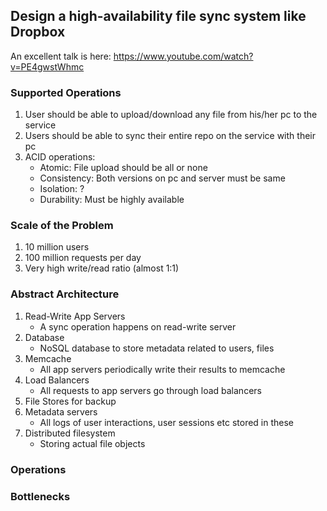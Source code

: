 ## Design a high-availability file sync system like Dropbox
An excellent talk is here: https://www.youtube.com/watch?v=PE4gwstWhmc

### Supported Operations
1. User should be able to upload/download any file from his/her pc to the service
2. Users should be able to sync their entire repo on the service with their pc
3. ACID operations: 
   * Atomic: File upload should be all or none 
   * Consistency: Both versions on pc and server must be same
   * Isolation: ?
   * Durability: Must be highly available

### Scale of the Problem
1. 10 million users
2. 100 million requests per day
3. Very high write/read ratio (almost 1:1)

### Abstract Architecture
1. Read-Write App Servers
   * A sync operation happens on read-write server
2. Database
   * NoSQL database to store metadata related to users, files
3. Memcache
   * All app servers periodically write their results to memcache
4. Load Balancers
   * All requests to app servers go through load balancers
5. File Stores for backup
6. Metadata servers
   * All logs of user interactions, user sessions etc stored in these
7. Distributed filesystem
   * Storing actual file objects

### Operations

### Bottlenecks
